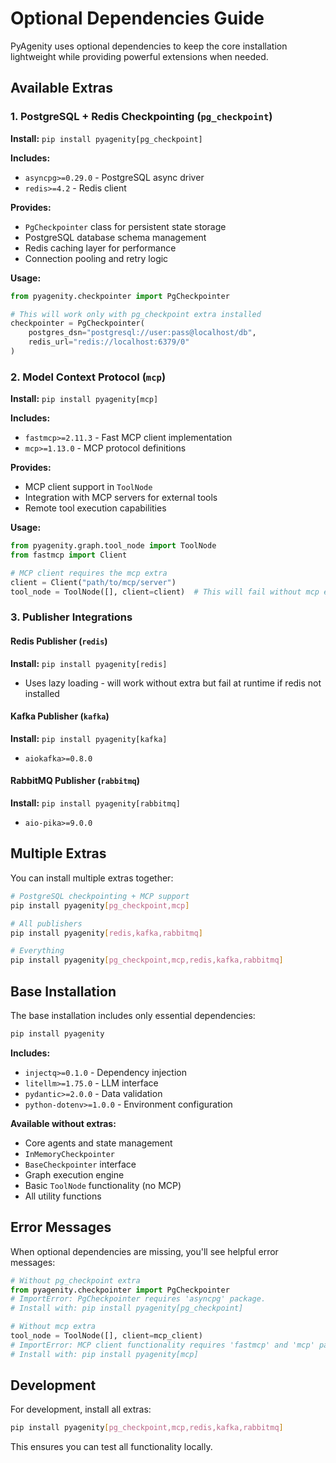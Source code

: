 # Optional Dependencies Guide

PyAgenity uses optional dependencies to keep the core installation lightweight while providing powerful extensions when needed.

## Available Extras

### 1. PostgreSQL + Redis Checkpointing (`pg_checkpoint`)

**Install:** `pip install pyagenity[pg_checkpoint]`

**Includes:**
- `asyncpg>=0.29.0` - PostgreSQL async driver
- `redis>=4.2` - Redis client

**Provides:**
- `PgCheckpointer` class for persistent state storage
- PostgreSQL database schema management
- Redis caching layer for performance
- Connection pooling and retry logic

**Usage:**
```python
from pyagenity.checkpointer import PgCheckpointer

# This will work only with pg_checkpoint extra installed
checkpointer = PgCheckpointer(
    postgres_dsn="postgresql://user:pass@localhost/db",
    redis_url="redis://localhost:6379/0"
)
```

### 2. Model Context Protocol (`mcp`)

**Install:** `pip install pyagenity[mcp]`

**Includes:**
- `fastmcp>=2.11.3` - Fast MCP client implementation
- `mcp>=1.13.0` - MCP protocol definitions

**Provides:**
- MCP client support in `ToolNode`
- Integration with MCP servers for external tools
- Remote tool execution capabilities

**Usage:**
```python
from pyagenity.graph.tool_node import ToolNode
from fastmcp import Client

# MCP client requires the mcp extra
client = Client("path/to/mcp/server")
tool_node = ToolNode([], client=client)  # This will fail without mcp extra
```

### 3. Publisher Integrations

#### Redis Publisher (`redis`)
**Install:** `pip install pyagenity[redis]`
- Uses lazy loading - will work without extra but fail at runtime if redis not installed

#### Kafka Publisher (`kafka`)  
**Install:** `pip install pyagenity[kafka]`
- `aiokafka>=0.8.0`

#### RabbitMQ Publisher (`rabbitmq`)
**Install:** `pip install pyagenity[rabbitmq]`  
- `aio-pika>=9.0.0`

## Multiple Extras

You can install multiple extras together:

```bash
# PostgreSQL checkpointing + MCP support
pip install pyagenity[pg_checkpoint,mcp]

# All publishers
pip install pyagenity[redis,kafka,rabbitmq]

# Everything
pip install pyagenity[pg_checkpoint,mcp,redis,kafka,rabbitmq]
```

## Base Installation

The base installation includes only essential dependencies:

```bash
pip install pyagenity
```

**Includes:**
- `injectq>=0.1.0` - Dependency injection
- `litellm>=1.75.0` - LLM interface  
- `pydantic>=2.0.0` - Data validation
- `python-dotenv>=1.0.0` - Environment configuration

**Available without extras:**
- Core agents and state management
- `InMemoryCheckpointer` 
- `BaseCheckpointer` interface
- Graph execution engine
- Basic `ToolNode` functionality (no MCP)
- All utility functions

## Error Messages

When optional dependencies are missing, you'll see helpful error messages:

```python
# Without pg_checkpoint extra
from pyagenity.checkpointer import PgCheckpointer
# ImportError: PgCheckpointer requires 'asyncpg' package. 
# Install with: pip install pyagenity[pg_checkpoint]

# Without mcp extra  
tool_node = ToolNode([], client=mcp_client)
# ImportError: MCP client functionality requires 'fastmcp' and 'mcp' packages.
# Install with: pip install pyagenity[mcp]
```

## Development

For development, install all extras:

```bash
pip install pyagenity[pg_checkpoint,mcp,redis,kafka,rabbitmq]
```

This ensures you can test all functionality locally.
